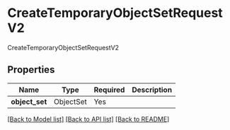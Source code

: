 # CreateTemporaryObjectSetRequestV2

CreateTemporaryObjectSetRequestV2

## Properties
| Name | Type | Required | Description |
| ------------ | ------------- | ------------- | ------------- |
**object_set** | ObjectSet | Yes |  |


[[Back to Model list]](../../README.md#models-v1-link) [[Back to API list]](../../README.md#documentation-for-api-endpoints) [[Back to README]](../../README.md)
